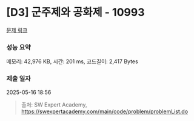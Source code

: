 # [D3] 군주제와 공화제 - 10993 

[문제 링크](https://swexpertacademy.com/main/code/problem/problemDetail.do?contestProbId=AXXfloFa29EDFAST) 

### 성능 요약

메모리: 42,976 KB, 시간: 201 ms, 코드길이: 2,417 Bytes

### 제출 일자

2025-05-16 18:56



> 출처: SW Expert Academy, https://swexpertacademy.com/main/code/problem/problemList.do